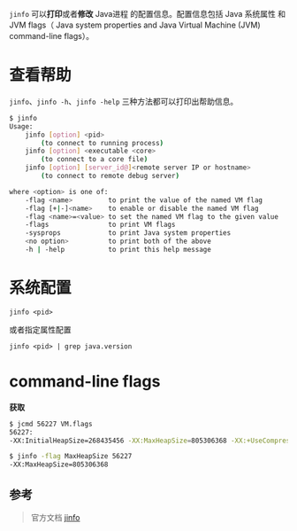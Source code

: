 
`jinfo` 可以**打印**或者**修改** Java进程 的配置信息。配置信息包括 Java 系统属性 和 JVM flags（ Java system properties and Java Virtual Machine (JVM) command-line flags）。

# 查看帮助

`jinfo`、`jinfo -h`、`jinfo -help` 三种方法都可以打印出帮助信息。

``` bash
$ jinfo
Usage:
    jinfo [option] <pid>
        (to connect to running process)
    jinfo [option] <executable <core>
        (to connect to a core file)
    jinfo [option] [server_id@]<remote server IP or hostname>
        (to connect to remote debug server)

where <option> is one of:
    -flag <name>         to print the value of the named VM flag
    -flag [+|-]<name>    to enable or disable the named VM flag
    -flag <name>=<value> to set the named VM flag to the given value
    -flags               to print VM flags
    -sysprops            to print Java system properties
    <no option>          to print both of the above
    -h | -help           to print this help message

```

# 系统配置

`jinfo <pid> `
 
或者指定属性配置

`jinfo <pid> | grep java.version`

# command-line flags

**获取**
``` bash
$ jcmd 56227 VM.flags 
56227:
-XX:InitialHeapSize=268435456 -XX:MaxHeapSize=805306368 -XX:+UseCompressedOops -XX:+UseParallelGC 
```

``` bash
$ jinfo -flag MaxHeapSize 56227
-XX:MaxHeapSize=805306368
```

## 参考

> 官方文档 [jinfo](https://docs.oracle.com/javase/8/docs/technotes/tools/windows/jinfo.html)


